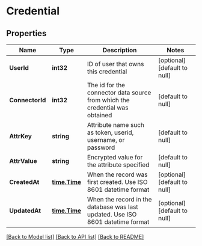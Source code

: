 # Credential

## Properties
Name | Type | Description | Notes
------------ | ------------- | ------------- | -------------
**UserId** | **int32** | ID of user that owns this credential | [optional] [default to null]
**ConnectorId** | **int32** | The id for the connector data source from which the credential was obtained | [default to null]
**AttrKey** | **string** | Attribute name such as token, userid, username, or password | [default to null]
**AttrValue** | **string** | Encrypted value for the attribute specified | [default to null]
**CreatedAt** | [**time.Time**](time.Time.md) | When the record was first created. Use ISO 8601 datetime format | [optional] [default to null]
**UpdatedAt** | [**time.Time**](time.Time.md) | When the record in the database was last updated. Use ISO 8601 datetime format | [optional] [default to null]

[[Back to Model list]](../README.md#documentation-for-models) [[Back to API list]](../README.md#documentation-for-api-endpoints) [[Back to README]](../README.md)


